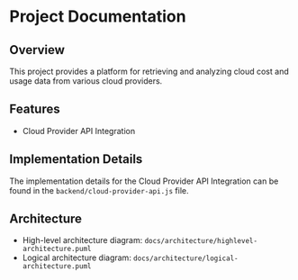 # Project Documentation

## Overview
This project provides a platform for retrieving and analyzing cloud cost and usage data from various cloud providers.

## Features
- Cloud Provider API Integration

## Implementation Details
The implementation details for the Cloud Provider API Integration can be found in the `backend/cloud-provider-api.js` file.

## Architecture
- High-level architecture diagram: `docs/architecture/highlevel-architecture.puml`
- Logical architecture diagram: `docs/architecture/logical-architecture.puml`